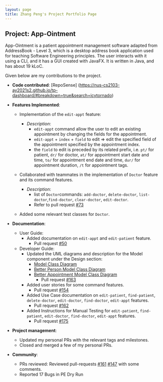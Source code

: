 ```yaml
---
layout: page
title: Zhang Peng's Project Portfolio Page
---
```


## Project: App-Ointment

App-Ointment is a patient appointment management software adapted from AddressBook - Level 3, which is a desktop address book application used for teaching Software Engineering principles. The user interacts with it using a CLI, and it has a GUI created with JavaFX. It is written in Java, and has about 19 kLoC.

Given below are my contributions to the project.

* **Code contributed**: [RepoSense] (https://nus-cs2103-ay2021s2.github.io/tp-dashboard/#breakdown=true&search=icytornado)

* **Features Implemented**:
  * Implementation of the `edit-appt` feature:
    - *Description*:
        - `edit-appt` command allow the user to edit an existing appointment by changing the fields for the appointment.
        - `edit-appt` + `index` + `field` to edit => edit the specified field of the appointment specified by the appointment index.
        - the `field` to edit is preceded by its related prefix, i.e. `pt/` for patient, `dr/` for doctor, `at/` for appointment start date and time, `to/` for appointment end date and time, `dur/` for appointment duration, `/t` for appointment tags.
    
  * Collaborated with teammates in the implementation of `Doctor` feature and its command features.
    - *Description*:
        - list of `Doctor`commands: `add-doctor`, `delete-doctor`, `list-doctor`,`find-doctor`, `clear-doctor`, `edit-doctor`.
        - Refer to pull request [#73](https://github.com/AY2021S2-CS2103-W17-2/tp/pull/73)
  * Added some relevant test classes for `Doctor`.


* **Documentation**:
  * User Guide:
    - Added documentation on `edit-appt` and `edit-patient` feature.
        - Pull request [#50](https://github.com/AY2021S2-CS2103-W17-2/tp/pull/50)
  * Developer Guide:
    - Updated the UML diagrams and description for the Model component under the Design section:
      * [Model Class Diagram](https://github.com/AY2021S2-CS2103-W17-2/tp/blob/master/docs/diagrams/ModelClassDiagram.puml)
      * [Better Person Model Class Diagram](https://github.com/AY2021S2-CS2103-W17-2/tp/blob/master/docs/diagrams/BetterPersonModelClassDiagram.puml)
      * [Better Appointment Model Class Diagram](https://github.com/AY2021S2-CS2103-W17-2/tp/blob/master/docs/diagrams/BetterAppointmentModelClassDiagram.puml)
        - Pull request [#163](https://github.com/AY2021S2-CS2103-W17-2/tp/pull/163)
    - Added user stories for some command features.
       - Pull request [#154](https://github.com/AY2021S2-CS2103-W17-2/tp/pull/154)
    - Added Use Case documentation on `edit-patient`, `find-patient`, `delete-doctor`, `edit-doctor`, `find-doctor`, `edit-appt` features.
       - Pull request [#162](https://github.com/AY2021S2-CS2103-W17-2/tp/pull/162)
    - Added Instructions for Manual Testing for `edit-patient`, `find-patient`, `edit-doctor`, `find-doctor`, `edit-appt` features.
       - Pull request [#175](https://github.com/AY2021S2-CS2103-W17-2/tp/pull/169)


* **Project management**:
   * Updated my personal PRs with the relevant tags and milestones.
   * Closed and merged a few of my personal PRs.
   

* **Community**:
   * PRs reviewed:
     Reviewed pull-requests
     [#161](https://github.com/AY2021S2-CS2103-W17-2/tp/pull/161)
     [#147](https://github.com/AY2021S2-CS2103-W17-2/tp/pull/147)
     with some comments.
   * Reported 17 Bugs in PE Dry Run

